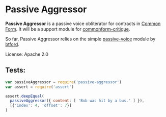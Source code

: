 # Passive Aggressor

**Passive Aggressor** is a passive voice obliterator for contracts in [Common Form](https://github.com/commonform). It will be a support module for [commonform-critique](https://github.com/commonform/commonform-critique).

So far, Passive Aggressor relies on the simple [passive-voice](https://github.com/btford/passive-voice) module by [btford](https://github.com/btford).

License: Apache 2.0

## Tests:

```javascript
var passiveAggressor = require('passive-aggressor')
var assert = require('assert')

assert.deepEqual(
  passiveAggressor({ content: [ 'Bob was hit by a bus.' ] }),
  [{'index': 4, 'offset': 7}]
)
```
